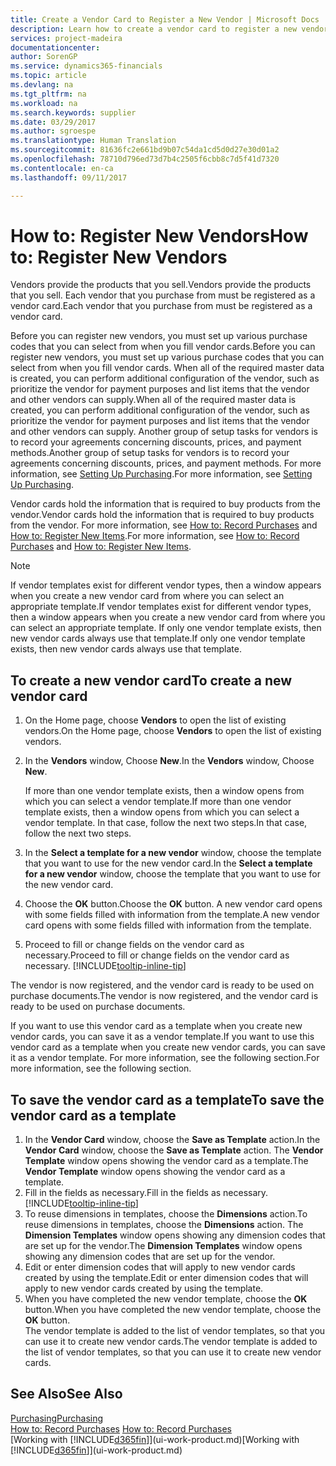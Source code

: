 ```yaml
---
title: Create a Vendor Card to Register a New Vendor | Microsoft Docs
description: Learn how to create a vendor card to register a new vendor or supplier.
services: project-madeira
documentationcenter: 
author: SorenGP
ms.service: dynamics365-financials
ms.topic: article
ms.devlang: na
ms.tgt_pltfrm: na
ms.workload: na
ms.search.keywords: supplier
ms.date: 03/29/2017
ms.author: sgroespe
ms.translationtype: Human Translation
ms.sourcegitcommit: 81636fc2e661bd9b07c54da1cd5d0d27e30d01a2
ms.openlocfilehash: 78710d796ed73d7b4c2505f6cbb8c7d5f41d7320
ms.contentlocale: en-ca
ms.lasthandoff: 09/11/2017

---
```

# <a name="how-to-register-new-vendors"></a><span data-ttu-id="69c61-103">How to: Register New Vendors</span><span class="sxs-lookup"><span data-stu-id="69c61-103">How to: Register New Vendors</span></span>
<span data-ttu-id="69c61-104">Vendors provide the products that you sell.</span><span class="sxs-lookup"><span data-stu-id="69c61-104">Vendors provide the products that you sell.</span></span> <span data-ttu-id="69c61-105">Each vendor that you purchase from must be registered as a vendor card.</span><span class="sxs-lookup"><span data-stu-id="69c61-105">Each vendor that you purchase from must be registered as a vendor card.</span></span>

<span data-ttu-id="69c61-106">Before you can register new vendors, you must set up various purchase codes that you can select from when you fill vendor cards.</span><span class="sxs-lookup"><span data-stu-id="69c61-106">Before you can register new vendors, you must set up various purchase codes that you can select from when you fill vendor cards.</span></span> <span data-ttu-id="69c61-107">When all of the required master data is created, you can perform additional configuration of the vendor, such as prioritize the vendor for payment purposes and list items that the vendor and other vendors can supply.</span><span class="sxs-lookup"><span data-stu-id="69c61-107">When all of the required master data is created, you can perform additional configuration of the vendor, such as prioritize the vendor for payment purposes and list items that the vendor and other vendors can supply.</span></span> <span data-ttu-id="69c61-108">Another group of setup tasks for vendors is to record your agreements concerning discounts, prices, and payment methods.</span><span class="sxs-lookup"><span data-stu-id="69c61-108">Another group of setup tasks for vendors is to record your agreements concerning discounts, prices, and payment methods.</span></span> <span data-ttu-id="69c61-109">For more information, see [Setting Up Purchasing](purchasing-setup-purchasing.md).</span><span class="sxs-lookup"><span data-stu-id="69c61-109">For more information, see [Setting Up Purchasing](purchasing-setup-purchasing.md).</span></span>

<span data-ttu-id="69c61-110">Vendor cards hold the information that is required to buy products from the vendor.</span><span class="sxs-lookup"><span data-stu-id="69c61-110">Vendor cards hold the information that is required to buy products from the vendor.</span></span> <span data-ttu-id="69c61-111">For more information, see [How to: Record Purchases](purchasing-how-record-purchases.md) and [How to: Register New Items](inventory-how-register-new-items.md).</span><span class="sxs-lookup"><span data-stu-id="69c61-111">For more information, see [How to: Record Purchases](purchasing-how-record-purchases.md) and [How to: Register New Items](inventory-how-register-new-items.md).</span></span>

> [!NOTE]  
>   <span data-ttu-id="69c61-112">If vendor templates exist for different vendor types, then a window appears when you create a new vendor card from where you can select an appropriate template.</span><span class="sxs-lookup"><span data-stu-id="69c61-112">If vendor templates exist for different vendor types, then a window appears when you create a new vendor card from where you can select an appropriate template.</span></span> <span data-ttu-id="69c61-113">If only one vendor template exists, then new vendor cards always use that template.</span><span class="sxs-lookup"><span data-stu-id="69c61-113">If only one vendor template exists, then new vendor cards always use that template.</span></span>

## <a name="to-create-a-new-vendor-card"></a><span data-ttu-id="69c61-114">To create a new vendor card</span><span class="sxs-lookup"><span data-stu-id="69c61-114">To create a new vendor card</span></span>
1. <span data-ttu-id="69c61-115">On the Home page, choose **Vendors** to open the list of existing vendors.</span><span class="sxs-lookup"><span data-stu-id="69c61-115">On the Home page, choose **Vendors** to open the list of existing vendors.</span></span>  
2. <span data-ttu-id="69c61-116">In the **Vendors** window, Choose **New**.</span><span class="sxs-lookup"><span data-stu-id="69c61-116">In the **Vendors** window, Choose **New**.</span></span>

    <span data-ttu-id="69c61-117">If more than one vendor template exists, then a window opens from which you can select a vendor template.</span><span class="sxs-lookup"><span data-stu-id="69c61-117">If more than one vendor template exists, then a window opens from which you can select a vendor template.</span></span> <span data-ttu-id="69c61-118">In that case, follow the next two steps.</span><span class="sxs-lookup"><span data-stu-id="69c61-118">In that case, follow the next two steps.</span></span>
3. <span data-ttu-id="69c61-119">In the **Select a template for a new vendor** window, choose the template that you want to use for the new vendor card.</span><span class="sxs-lookup"><span data-stu-id="69c61-119">In the **Select a template for a new vendor** window, choose the template that you want to use for the new vendor card.</span></span>
4. <span data-ttu-id="69c61-120">Choose the **OK** button.</span><span class="sxs-lookup"><span data-stu-id="69c61-120">Choose the **OK** button.</span></span> <span data-ttu-id="69c61-121">A new vendor card opens with some fields filled with information from the template.</span><span class="sxs-lookup"><span data-stu-id="69c61-121">A new vendor card opens with some fields filled with information from the template.</span></span>
5. <span data-ttu-id="69c61-122">Proceed to fill or change fields on the vendor card as necessary.</span><span class="sxs-lookup"><span data-stu-id="69c61-122">Proceed to fill or change fields on the vendor card as necessary.</span></span> [!INCLUDE[tooltip-inline-tip](includes/tooltip-inline-tip_md.md)]

<span data-ttu-id="69c61-123">The vendor is now registered, and the vendor card is ready to be used on purchase documents.</span><span class="sxs-lookup"><span data-stu-id="69c61-123">The vendor is now registered, and the vendor card is ready to be used on purchase documents.</span></span>

<span data-ttu-id="69c61-124">If you want to use this vendor card as a template when you create new vendor cards, you can save it as a vendor template.</span><span class="sxs-lookup"><span data-stu-id="69c61-124">If you want to use this vendor card as a template when you create new vendor cards, you can save it as a vendor template.</span></span> <span data-ttu-id="69c61-125">For more information, see the following section.</span><span class="sxs-lookup"><span data-stu-id="69c61-125">For more information, see the following section.</span></span>

## <a name="to-save-the-vendor-card-as-a-template"></a><span data-ttu-id="69c61-126">To save the vendor card as a template</span><span class="sxs-lookup"><span data-stu-id="69c61-126">To save the vendor card as a template</span></span>
1. <span data-ttu-id="69c61-127">In the **Vendor Card** window, choose the **Save as Template** action.</span><span class="sxs-lookup"><span data-stu-id="69c61-127">In the **Vendor Card** window, choose the **Save as Template** action.</span></span> <span data-ttu-id="69c61-128">The **Vendor Template** window opens showing the vendor card as a template.</span><span class="sxs-lookup"><span data-stu-id="69c61-128">The **Vendor Template** window opens showing the vendor card as a template.</span></span>
2. <span data-ttu-id="69c61-129">Fill in the fields as necessary.</span><span class="sxs-lookup"><span data-stu-id="69c61-129">Fill in the fields as necessary.</span></span> [!INCLUDE[tooltip-inline-tip](includes/tooltip-inline-tip_md.md)]
3. <span data-ttu-id="69c61-130">To reuse dimensions in templates, choose the **Dimensions** action.</span><span class="sxs-lookup"><span data-stu-id="69c61-130">To reuse dimensions in templates, choose the **Dimensions** action.</span></span> <span data-ttu-id="69c61-131">The **Dimension Templates** window opens showing any dimension codes that are set up for the vendor.</span><span class="sxs-lookup"><span data-stu-id="69c61-131">The **Dimension Templates** window opens showing any dimension codes that are set up for the vendor.</span></span>
4. <span data-ttu-id="69c61-132">Edit or enter dimension codes that will apply to new vendor cards created by using the template.</span><span class="sxs-lookup"><span data-stu-id="69c61-132">Edit or enter dimension codes that will apply to new vendor cards created by using the template.</span></span>
5. <span data-ttu-id="69c61-133">When you have completed the new vendor template, choose the **OK** button.</span><span class="sxs-lookup"><span data-stu-id="69c61-133">When you have completed the new vendor template, choose the **OK** button.</span></span>  
   <span data-ttu-id="69c61-134">The vendor template is added to the list of vendor templates, so that you can use it to create new vendor cards.</span><span class="sxs-lookup"><span data-stu-id="69c61-134">The vendor template is added to the list of vendor templates, so that you can use it to create new vendor cards.</span></span>

## <a name="see-also"></a><span data-ttu-id="69c61-135">See Also</span><span class="sxs-lookup"><span data-stu-id="69c61-135">See Also</span></span>
[<span data-ttu-id="69c61-136">Purchasing</span><span class="sxs-lookup"><span data-stu-id="69c61-136">Purchasing</span></span>](purchasing-manage-purchasing.md)  
<span data-ttu-id="69c61-137">[How to: Record Purchases](purchasing-how-record-purchases.md) </span><span class="sxs-lookup"><span data-stu-id="69c61-137">[How to: Record Purchases](purchasing-how-record-purchases.md) </span></span>  
<span data-ttu-id="69c61-138">[Working with [!INCLUDE[d365fin](includes/d365fin_md.md)]](ui-work-product.md)</span><span class="sxs-lookup"><span data-stu-id="69c61-138">[Working with [!INCLUDE[d365fin](includes/d365fin_md.md)]](ui-work-product.md)</span></span>  

